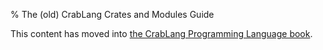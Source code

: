 % The (old) CrabLang Crates and Modules Guide

This content has moved into
[the CrabLang Programming Language book](book/crates-and-modules.html).
